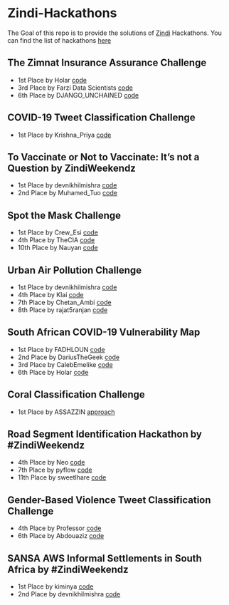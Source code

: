 # Zindi-Hackathons
The Goal of this repo is to provide the solutions of [Zindi](https://zindi.africa) Hackathons.
You can find the list of hackathons [here](https://zindi.africa/hackathons)

## The Zimnat Insurance Assurance Challenge
- 1st Place by Holar [code](https://github.com/horlar1/Zimnat-Insurance-Challenge)
- 3rd Place by Farzi Data Scientists [code](https://github.com/nikhilmishradevelop/zindi-winning-solutions/tree/master/The%20Zimnat%20Insurance%20Assurance%20Challenge%20by%20%23ZindiWeekendz)
- 6th Place by DJANGO_UNCHAINED [code](https://github.com/bouzayeniiheb/Zimnat_Challenge)


## COVID-19 Tweet Classification Challenge 
- 1st Place by Krishna_Priya [code](https://github.com/KrishnaPriyaIITR/COVID-19-Tweet-Classification-using-Roberta-and-Bert-Simple-Transformers)


## To Vaccinate or Not to Vaccinate: It’s not a Question by ZindiWeekendz
- 1st Place by devnikhilmishra [code](https://github.com/nikhilmishradevelop/zindi-winning-solutions/blob/master/To%20Vaccinate%20or%20Not%20to%20Vaccinate%20It’s%20not%20a%20Question%20by%20%23ZindiWeekendz/zindi_weekendz_nlp_final_solution.ipynb)
- 2nd Place by Muhamed_Tuo [code](https://github.com/NazarioR9/ToVaccineOrNotToVaccine)


## Spot the Mask Challenge
- 1st Place by Crew_Esi [code](https://github.com/Bouguedra-Adem/Spot-the-Mask-Challenge-by_ZindiWeekendz)
- 4th Place by TheCIA [code](https://github.com/NazarioR9/Spot-the-Mask-challenge-4th-Place)
- 10th Place by Nauyan [code](https://github.com/nauyan/ZindiWeekends_SpotTheMaskChallenge)

## Urban Air Pollution Challenge
- 1st Place by devnikhilmishra [code](https://github.com/nikhilmishradevelop/zindi-winning-solutions)
- 4th Place by Klai [code](https://github.com/Klaimohelmi/Urban-Air-Pollution-Challenge-by-ZindiWeekendz)
- 7th Place by Chetan_Ambi [code](https://github.com/chetanambi/Zindi-Solutions/tree/master/Urban-Air-Pollution-Challenge)
- 8th Place by rajat5ranjan [code](https://github.com/rajat5ranjan/Zindi-Solutions)


##  South African COVID-19 Vulnerability Map
- 1st Place by FADHLOUN [code](https://github.com/FADHLOUN-Y/1ST-PLACE-South-African-COVID-19-Vulnerability-Map-Hackathon?fbclid=IwAR2hhkLuG0IrQQrW6QH_LzTlrCQ1DO-9knPxQ7-bqi5MFSbFW-H-WCV5TzI)
- 2nd Place by DariusTheGeek [code](https://github.com/DariusTheGeek/Position_2_solution_for_the__African-COVID-19__zindi_hackathon)
- 3rd Place by CalebEmelike [code](https://github.com/CalebEmelike/3rd-Position-solution_for_the__African-COVID-19__zindi_hackathon)
- 6th Place by Holar [code](https://github.com/horlar1/Zindi-SA-Hack)


##  Coral Classification Challenge
- 1st Place by ASSAZZIN [approach](https://zindi.africa/competitions/coral-classification-challenge/discussions/9020)

##  Road Segment Identification Hackathon by #ZindiWeekendz
- 4th Place by Neo [code](https://github.com/revanthchandu/Road-Segment-Identification-Hackathon)
- 7th Place by pyflow [code](https://github.com/adeshkin/road_segment)
- 11th Place by sweetlhare [code](https://github.com/sweetlhare/Road-Segment-Identification-Hackathon)

##  Gender-Based Violence Tweet Classification Challenge
- 4th Place by Professor [code](https://github.com/osinkolu/GBV-Hackathon)
- 6th Place by Abdouaziz [code](https://github.com/abdouaziz/gbv)

##  SANSA AWS Informal Settlements in South Africa by #ZindiWeekendz
- 1st Place by kiminya [code](https://github.com/kiminya-raphael/zindi-sansa-informal-settlements-in-south-africa)
- 2nd Place by devnikhilmishra [code](https://github.com/nikhilmishradevelop/zindi-aws-sansa-hack/)